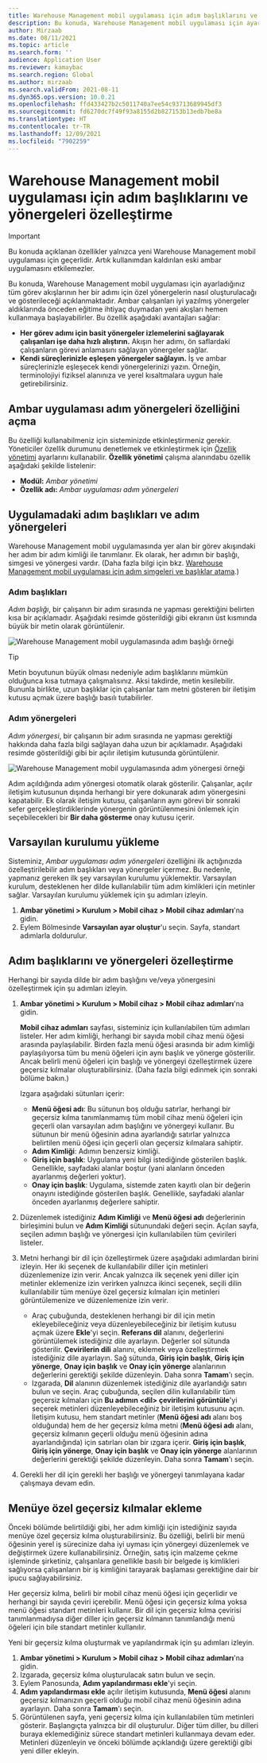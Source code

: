 ```yaml
---
title: Warehouse Management mobil uygulaması için adım başlıklarını ve yönergeleri özelleştirme
description: Bu konuda, Warehouse Management mobil uygulaması için ayarladığınız her bir görev akışının tüm adımları için özel yönergelerin nasıl oluşturulacağı ve gösterileceği açıklanmaktadır.
author: Mirzaab
ms.date: 08/11/2021
ms.topic: article
ms.search.form: ''
audience: Application User
ms.reviewer: kamaybac
ms.search.region: Global
ms.author: mirzaab
ms.search.validFrom: 2021-08-11
ms.dyn365.ops.version: 10.0.21
ms.openlocfilehash: ffd433427b2c5011740a7ee54c93713689945df3
ms.sourcegitcommit: fd6270dc7f49f93a8155d2b827153b13edb7be8a
ms.translationtype: HT
ms.contentlocale: tr-TR
ms.lasthandoff: 12/09/2021
ms.locfileid: "7902259"
---
```

# <a name="customize-step-titles-and-instructions-for-the-warehouse-management-mobile-app"></a>Warehouse Management mobil uygulaması için adım başlıklarını ve yönergeleri özelleştirme

> [!IMPORTANT]
> Bu konuda açıklanan özellikler yalnızca yeni Warehouse Management mobil uygulaması için geçerlidir. Artık kullanımdan kaldırılan eski ambar uygulamasını etkilemezler.

Bu konuda, Warehouse Management mobil uygulaması için ayarladığınız tüm görev akışlarının her bir adımı için özel yönergelerin nasıl oluşturulacağı ve gösterileceği açıklanmaktadır. Ambar çalışanları iyi yazılmış yönergeler aldıklarında önceden eğitime ihtiyaç duymadan yeni akışları hemen kullanmaya başlayabilirler. Bu özellik aşağıdaki avantajları sağlar:

- **Her görev adımı için basit yönergeler izlemelerini sağlayarak çalışanları işe daha hızlı alıştırın.** Akışın her adımı, ön saflardaki çalışanların görevi anlamasını sağlayan yönergeler sağlar.
- **Kendi süreçlerinizle eşleşen yönergeler sağlayın.** İş ve ambar süreçlerinizle eşleşecek kendi yönergelerinizi yazın. Örneğin, terminolojiyi fiziksel alanınıza ve yerel kısaltmalara uygun hale getirebilirsiniz.

## <a name="turn-on-the-warehouse-app-step-instructions-feature"></a>Ambar uygulaması adım yönergeleri özelliğini açma

Bu özelliği kullanabilmeniz için sisteminizde etkinleştirmeniz gerekir. Yöneticiler özellik durumunu denetlemek ve etkinleştirmek için [Özellik yönetimi](../../fin-ops-core/fin-ops/get-started/feature-management/feature-management-overview.md) ayarlarını kullanabilir. **Özellik yönetimi** çalışma alanındabu özellik aşağıdaki şekilde listelenir:

- **Modül:** *Ambar yönetimi*
- **Özellik adı:** *Ambar uygulaması adım yönergeleri*

## <a name="step-titles-and-step-instructions-in-the-app"></a>Uygulamadaki adım başlıkları ve adım yönergeleri

Warehouse Management mobil uygulamasında yer alan bir görev akışındaki her adım bir adım kimliği ile tanımlanır. Ek olarak, her adımın bir başlığı, simgesi ve yönergesi vardır. (Daha fazla bilgi için bkz. [Warehouse Management mobil uygulaması için adım simgeleri ve başlıklar atama](step-icons-titles.md).)

### <a name="step-titles"></a>Adım başlıkları

*Adım başlığı*, bir çalışanın bir adım sırasında ne yapması gerektiğini belirten kısa bir açıklamadır. Aşağıdaki resimde gösterildiği gibi ekranın üst kısmında büyük bir metin olarak görüntülenir.

![Warehouse Management mobil uygulamasında adım başlığı örneği](media/wma-step-title.png "Warehouse Management mobil uygulamasında adım başlığı örneği")

> [!TIP]
> Metin boyutunun büyük olması nedeniyle adım başlıklarını mümkün olduğunca kısa tutmaya çalışmalısınız. Aksi takdirde, metin kesilebilir. Bununla birlikte, uzun başlıklar için çalışanlar tam metni gösteren bir iletişim kutusu açmak üzere başlığı basılı tutabilirler.

### <a name="step-instructions"></a>Adım yönergeleri

*Adım yönergesi*, bir çalışanın bir adım sırasında ne yapması gerektiği hakkında daha fazla bilgi sağlayan daha uzun bir açıklamadır. Aşağıdaki resimde gösterildiği gibi bir açılır iletişim kutusunda görüntülenir.

![Warehouse Management mobil uygulamasında adım yönergesi örneği](media/wma-step-instructions.png "Warehouse Management mobil uygulamasında adım yönergesi örneği")

Adım açıldığında adım yönergesi otomatik olarak gösterilir. Çalışanlar, açılır iletişim kutusunun dışında herhangi bir yere dokunarak adım yönergesini kapatabilir. Ek olarak iletişim kutusu, çalışanların aynı görevi bir sonraki sefer gerçekleştirdiklerinde yönergenin görüntülenmesini önlemek için seçebilecekleri bir **Bir daha gösterme** onay kutusu içerir.

## <a name="load-the-default-setup"></a>Varsayılan kurulumu yükleme

Sisteminiz, *Ambar uygulaması adım yönergeleri* özelliğini ilk açtığınızda özelleştirilebilir adım başlıkları veya yönergeler içermez. Bu nedenle, yapmanız gereken ilk şey varsayılan kurulumu yüklemektir. Varsayılan kurulum, desteklenen her dilde kullanılabilir tüm adım kimlikleri için metinler sağlar. Varsayılan kurulumu yüklemek için şu adımları izleyin.

1. **Ambar yönetimi \> Kurulum \> Mobil cihaz \> Mobil cihaz adımları**'na gidin.
1. Eylem Bölmesinde **Varsayılan ayar oluştur**'u seçin. Sayfa, standart adımlarla doldurulur.

## <a name="customize-step-titles-and-instructions"></a>Adım başlıklarını ve yönergeleri özelleştirme

Herhangi bir sayıda dilde bir adım başlığını ve/veya yönergesini özelleştirmek için şu adımları izleyin.

1. **Ambar yönetimi \> Kurulum \> Mobil cihaz \> Mobil cihaz adımları**'na gidin.

    **Mobil cihaz adımları** sayfası, sisteminiz için kullanılabilen tüm adımları listeler. Her adım kimliği, herhangi bir sayıda mobil cihaz menü öğesi arasında paylaşılabilir. Birden fazla menü öğesi arasında bir adım kimliği paylaşılıyorsa tüm bu menü öğeleri için aynı başlık ve yönerge gösterilir. Ancak belirli menü öğeleri için başlığı ve yönergeyi özelleştirmek üzere geçersiz kılmalar oluşturabilirsiniz. (Daha fazla bilgi edinmek için sonraki bölüme bakın.)

    Izgara aşağıdaki sütunları içerir:

    - **Menü öğesi adı**: Bu sütunun boş olduğu satırlar, herhangi bir geçersiz kılma tanımlanmamış tüm mobil cihaz menü öğeleri için geçerli olan varsayılan adım başlığını ve yönergeyi kullanır. Bu sütunun bir menü öğesinin adına ayarlandığı satırlar yalnızca belirtilen menü öğesi için geçerli olan geçersiz kılmalara sahiptir.
    - **Adım Kimliği**: Adımın benzersiz kimliği.
    - **Giriş için başlık**: Uygulama yeni bilgi istediğinde gösterilen başlık. Genellikle, sayfadaki alanlar boştur (yani alanların önceden ayarlanmış değerleri yoktur).
    - **Onay için başlık**: Uygulama, sistemde zaten kayıtlı olan bir değerin onayını istediğinde gösterilen başlık. Genellikle, sayfadaki alanlar önceden ayarlanmış değerlere sahiptir.

1. Düzenlemek istediğiniz **Adım Kimliği** ve **Menü öğesi adı** değerlerinin birleşimini bulun ve **Adım Kimliği** sütunundaki değeri seçin. Açılan sayfa, seçilen adımın başlığı ve yönergesi için kullanılabilen tüm çevirileri listeler.
1. Metni herhangi bir dil için özelleştirmek üzere aşağıdaki adımlardan birini izleyin. Her iki seçenek de kullanılabilir diller için metinleri düzenlemenize izin verir. Ancak yalnızca ilk seçenek yeni diller için metinler eklemenize izin verirken yalnızca ikinci seçenek, seçili dilin kullanılabilir tüm menüye özel geçersiz kılmaları için metinleri görüntülemenize ve düzenlemenize izin verir.

    - Araç çubuğunda, desteklenen herhangi bir dil için metin ekleyebileceğiniz veya düzenleyebileceğiniz bir iletişim kutusu açmak üzere **Ekle**'yi seçin. **Referans dil** alanını, değerlerini görüntülemek istediğiniz dile ayarlayın. Değerler sol sütunda gösterilir. **Çevirilerin dili** alanını, eklemek veya özelleştirmek istediğiniz dile ayarlayın. Sağ sütunda, **Giriş için başlık**, **Giriş için yönerge**, **Onay için başlık** ve **Onay için yönerge** alanlarının değerlerini gerektiği şekilde düzenleyin. Daha sonra **Tamam**'ı seçin.
    - Izgarada, **Dil** alanının düzenlemek istediğiniz dile ayarlandığı satırı bulun ve seçin. Araç çubuğunda, seçilen dilin kullanılabilir tüm geçersiz kılmaları için **Bu adımın &lt;dil&gt; çevirilerini görüntüle**'yi seçerek metinleri düzenleyebileceğiniz bir iletişim kutusunu açın. İletişim kutusu, hem standart metinler (**Menü öğesi adı** alanı boş olduğunda) hem de her geçersiz kılma metni (**Menü öğesi adı** alanı, geçersiz kılmanın geçerli olduğu menü öğesinin adına ayarlandığında) için satırları olan bir ızgara içerir. **Giriş için başlık**, **Giriş için yönerge**, **Onay için başlık** ve **Onay için yönerge** alanlarının değerlerini gerektiği şekilde düzenleyin. Daha sonra **Tamam**'ı seçin.

1. Gerekli her dil için gerekli her başlığı ve yönergeyi tanımlayana kadar çalışmaya devam edin.

## <a name="add-menu-specific-overrides"></a>Menüye özel geçersiz kılmalar ekleme

Önceki bölümde belirtildiği gibi, her adım kimliği için istediğiniz sayıda menüye özel geçersiz kılma oluşturabilirsiniz. Bu özelliği, belirli bir menü öğesinin yerel iş sürecinize daha iyi uyması için yönergeyi düzenlemek ve değiştirmek üzere kullanabilirsiniz. Örneğin, satış için malzeme çekme işleminde şirketiniz, çalışanlara genellikle basılı bir belgede iş kimlikleri sağlıyorsa çalışanların bir iş kimliğini tarayarak başlaması gerektiğine dair bir ipucu sağlayabilirsiniz.

Her geçersiz kılma, belirli bir mobil cihaz menü öğesi için geçerlidir ve herhangi bir sayıda çeviri içerebilir. Menü öğesi için geçersiz kılma yoksa menü öğesi standart metinleri kullanır. Bir dil için geçersiz kılma çevirisi tanımlanmadıysa diğer diller için geçersiz kılmanın tanımlandığı menü öğeleri için bile standart metinler kullanılır.

Yeni bir geçersiz kılma oluşturmak ve yapılandırmak için şu adımları izleyin.

1. **Ambar yönetimi \> Kurulum \> Mobil cihaz \> Mobil cihaz adımları**'na gidin.
1. Izgarada, geçersiz kılma oluşturulacak satırı bulun ve seçin.
1. Eylem Panosunda, **Adım yapılandırması ekle**'yi seçin.
1. **Adım yapılandırması ekle** açılır iletişim kutusunda, **Menü öğesi** alanını geçersiz kılmanızın geçerli olduğu mobil cihaz menü öğesinin adına ayarlayın. Daha sonra **Tamam**'ı seçin.
1. Görüntülenen sayfa, yeni geçersiz kılma için kullanılabilen tüm metinleri gösterir. Başlangıçta yalnızca bir dil oluşturulur. Diğer tüm diller, bu dilleri buraya eklemediğiniz sürece standart metinleri kullanmaya devam eder. Metinleri düzenleyin ve önceki bölümde açıklandığı üzere gerektiği gibi yeni diller ekleyin.

